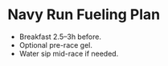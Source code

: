 # Navy Run Fueling Plan

- Breakfast 2.5–3h before.
- Optional pre-race gel.
- Water sip mid-race if needed.
